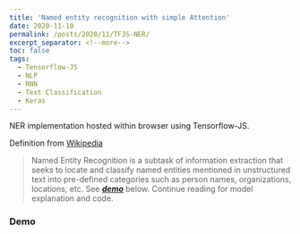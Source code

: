 ```yaml
---
title: 'Named entity recognition with simple Attention'
date: 2020-11-10
permalink: /posts/2020/11/TFJS-NER/
excerpt_separator: <!--more-->
toc: false
tags:
  - Tensorflow-JS
  - NLP
  - RNN
  - Text Classification
  - Keras
---
```


NER implementation hosted within browser using Tensorflow-JS.

 Definition from [Wikipedia](https://en.wikipedia.org/wiki/Named-entity_recognition) 
 > Named Entity Recognition is a subtask of information extraction that seeks to locate and classify named entities mentioned in unstructured text into pre-defined categories such as person names, organizations, locations, etc.
See [<b>*demo*</b>](/posts/2020/11/TFJS-NER/#demo) below. Continue reading for model explanation and code. 

<!--more-->
### Demo



   <head>
      <meta name="description" content="Testing Simple Machine Learning Model into an WebApp using TensorFlow.js">
      <meta name="keywords" content="Machine Learning, TensorFlow.js">
      <meta name="author" content="Mohit Pandey">
      <meta charset="UTF-8">
      <meta name="viewport" content="width=device-width, initial-scale=1.0">
      <meta http-equiv="X-UA-Compatible" content="ie=edge">
      <meta name="description" content="TensorFlow js demo for Named-entity recognition (NER) (Sequence Tagging task). Implemented with Keras (GloVe + GRU RNN) and tensorflow.js">
      <meta property="og:title" content="Named-entity recognition TensorFlow.js demo">
      <meta property="og:description" content="TensorFlow js demo for Named-entity recognition (NER) (Sequence Tagging task). Implemented with Keras (GloVe + GRU RNN) and tensorflow.js">
      <link rel="stylesheet" href="https://stackpath.bootstrapcdn.com/bootstrap/4.3.1/css/bootstrap.min.css" integrity="sha384-ggOyR0iXCbMQv3Xipma34MD+dH/1fQ784/j6cY/iJTQUOhcWr7x9JvoRxT2MZw1T" crossorigin="anonymous">
      <style>
         .demo {
         margin: 2em auto;
         }
         .main-result {
         margin: 3em auto;
         }
         .result {
         padding: 1em;
         }
         .demo-header {
         font-size: 1.0rem;
         margin: 0.5em;
         }
         .tags-review {
         margin-top: 1.5rem;
         }
         .divider{
          width:5px;
          height:auto;
          display:inline-block;
          }
         .btn-primary { background-color: red; }

      </style>
      
   </head>
   <body>
      <!--  <script src="https://code.jquery.com/jquery-2.2.4.min.js"></script>
         <script src="https://cdn.jsdelivr.net/npm/@tensorflow/tfjs@1.5.2/dist/tf.min.js"></script> -->
      <main role="main" class="container">
         <p>
            Enter sentence like <code>Fischler proposed EU-wide measures after reports from Britain and France that under laboratory conditions sheep could contract bovine spongiform encephalopathy.</code>
            or <code>She likes David!</code>.
         </p>
         <div class="card demo">
            <div class="card-header">
               <!-- <h1 class="demo-header">
                  Dehcmcmo! -->
                  <!-- <div class="loading-model spinner-border text-primary" role="status">
                     <span class="sr-only">Loading...</span>
                  </div> -->
               <!-- </h1> -->
               <form class="form" onkeypress="return event.keyCode != 13;">
                  <div class="form-group mx-sm-3 md-2">
                     <input type="text" class="form-control form-control-xs" id='input_text' placeholder="Enter short sentence">
                  </div>
                  <div class="d-flex justify-content-center">
                     <button type="button" class="btn btn-primary" id="get_ner_button">Search Entities</button>
                     &nbsp;&nbsp;&nbsp;&nbsp;
                     <button type="button" class="btn btn-primary" id="clear_bttn">Clear</button>
                  </div>
               </form>
            </div>
            <div class="result main-result"></div>
            <div class="result attention-bar" id='attention_bar'></div>
            <div class="result tags-result"></div>
         </div>
      </main>
      <script src="https://code.jquery.com/jquery-3.3.1.slim.min.js" integrity="sha384-q8i/X+965DzO0rT7abK41JStQIAqVgRVzpbzo5smXKp4YfRvH+8abtTE1Pi6jizo" crossorigin="anonymous"></script>
      <script src="https://cdnjs.cloudflare.com/ajax/libs/popper.js/1.14.7/umd/popper.min.js" integrity="sha384-UO2eT0CpHqdSJQ6hJty5KVphtPhzWj9WO1clHTMGa3JDZwrnQq4sF86dIHNDz0W1" crossorigin="anonymous"></script>
      <script src="https://stackpath.bootstrapcdn.com/bootstrap/4.3.1/js/bootstrap.min.js" integrity="sha384-JjSmVgyd0p3pXB1rRibZUAYoIIy6OrQ6VrjIEaFf/nJGzIxFDsf4x0xIM+B07jRM" crossorigin="anonymous"></script>
      <!-- <script src="https://cdn.jsdelivr.net/npm/@tensorflow/tfjs@2.0.1/dist/tf.min.js"></script> -->
      <script src="https://cdn.jsdelivr.net/npm/@tensorflow/tfjs@latest"> </script>
      <script src="https://cdn.plot.ly/plotly-latest.min.js"></script>
      <script src="../../../../files/model/tfjs-ner/vocabs.js"></script>
      <script src="../../../../files/model/tfjs-ner/predict.js"></script>
      
   </body>

